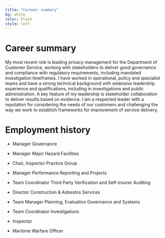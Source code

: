 ```yaml
---
title: "Careeer summary"
bg: white
color: black
style: left
---
```

# Career summary

My most recent role is leading privacy management for the Department of Customer Service, working with stakeholders to deliver good governance and compliance with regulatory requirements, including mandated investigation timeframes. I have worked in operational, policy and specialist teams and have a strong technical background with extensive leadership experience and qualifications, including in investigations and public administration. A key feature of my leadership is stakeholder collaboration to deliver results based on evidence. I am a respected leader with a reputation for considering the needs of our customers and challenging the way we work to establish frameworks for improvement of service delivery.

# Employment history

- Manager Governance

- Manager Major Hazard Facilities

- Chair, Inspector Practice Group

- Manager Performance Reporting and Projects

- Team Coordinator Third Party Verification and Self-insurer Auditing

- Director Construction & Asbestos Services

- Team Manager Planning, Evaluation Governance and Systems

- Team Coordinator Investigations

- Inspector

- Maritime Warfare Officer
